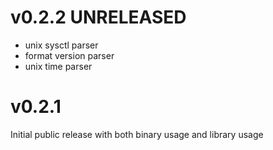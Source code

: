 # v0.2.2 UNRELEASED

* unix sysctl parser
* format version parser
* unix time parser

# v0.2.1

Initial public release with both binary usage and library usage

